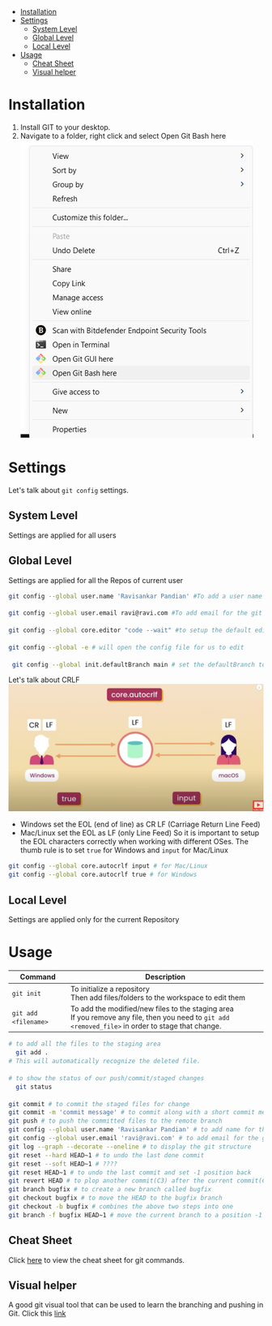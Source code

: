 - [Installation](#installation)
- [Settings](#settings)
  - [System Level](#system-level)
  - [Global Level](#global-level)
  - [Local Level](#local-level)
- [Usage](#usage)
  - [Cheat Sheet](#cheat-sheet)
  - [Visual helper](#visual-helper)


# Installation
1. Install GIT to your desktop.
2. Navigate to a folder, right click and select Open Git Bash here
   ![alt text](images/gitbash.png)

# Settings
Let's talk about `git config` settings. 
## System Level 
Settings are applied for all users

## Global Level
Settings are applied for all the Repos of current user
```bash
git config --global user.name 'Ravisankar Pandian' #To add a user name for the git application.

git config --global user.email ravi@ravi.com #To add email for the git application 

git config --global core.editor "code --wait" #to setup the default editor as vscode. the --wait flag is to keep the window open until we close it

git config --global -e # will open the config file for us to edit

 git config --global init.defaultBranch main # set the defaultBranch to Main
```


Let's talk about CRLF
![alt text](images/crlf.png)
* Windows set the EOL (end of line) as CR LF (Carriage Return Line Feed)
* Mac/Linux set the EOL as LF (only Line Feed)
So it is important to setup the EOL characters correctly when working with different OSes. 
The thumb rule is to set `true` for Windows and `input` for Mac/Linux
```bash
git config --global core.autocrlf input # for Mac/Linux
git config --global core.autocrlf true # for Windows
```
## Local Level
Settings are applied only for the current Repository


# Usage
|Command|Description|
|-|-|
`git init`            | To initialize a repository <br> Then add files/folders to the workspace to edit them
`git add <filename>`  | To add the modified/new files to the staging area <br> If you remove any file, then you need to `git add <removed_file>` in order to stage that change.


```bash
# to add all the files to the staging area
  git add . 
# This will automatically recognize the deleted file.

# to show the status of our push/commit/staged changes
  git status 

git commit # to commit the staged files for change
git commit -m 'commit message' # to commit along with a short commit message
git push # to push the committed files to the remote branch
git config --global user.name 'Ravisankar Pandian' # to add name for the github?
git config --global user.email 'ravi@ravi.com' # to add email for the github?
git log --graph --decorate --oneline # to display the git structure
git reset --hard HEAD~1 # to undo the last done commit
git reset --soft HEAD~1 # ????
git reset HEAD~1 # to undo the last commit and set -1 position back
git revert HEAD # to plop another commit(C3) after the current commit(C2), but this C3 will be a replica of C1
git branch bugfix # to create a new branch called bugfix
git checkout bugfix # to move the HEAD to the bugfix branch
git checkout -b bugfix # combines the above two steps into one
git branch -f bugfix HEAD~1 # move the current branch to a position -1 from HEAD

```
## Cheat Sheet
Click [here](resources/git.pdf) to view the cheat sheet for git commands.

## Visual helper
A good git visual tool that can be used to learn the branching and pushing in Git. Click this [link](https://git-school.github.io/visualizing-git/#free-remote)